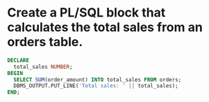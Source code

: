 # Create a PL/SQL block that calculates the total sales from an orders table. 
```sql
DECLARE
  total_sales NUMBER;
BEGIN
  SELECT SUM(order_amount) INTO total_sales FROM orders;
  DBMS_OUTPUT.PUT_LINE('Total sales: ' || total_sales);
END;
```